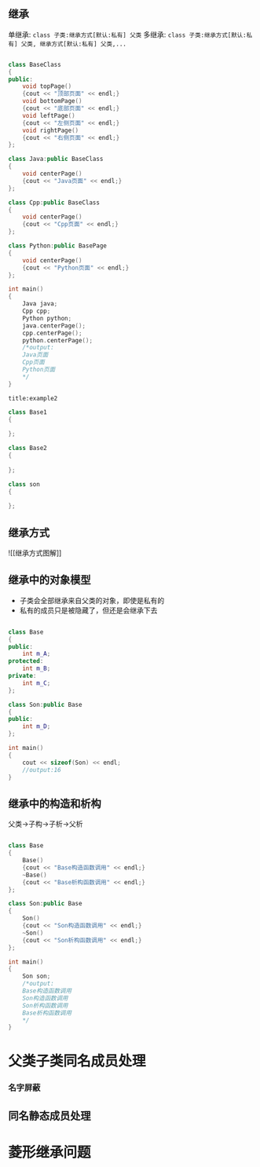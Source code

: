 ## 继承

单继承:
`class 子类:继承方式[默认:私有] 父类`
多继承:
`class 子类:继承方式[默认:私有] 父类, 继承方式[默认:私有] 父类,...`
```ad-example
```
```cpp
class BaseClass
{
public:
    void topPage()
    {cout << "顶部页面" << endl;}
    void bottomPage()
    {cout << "底部页面" << endl;}
    void leftPage()
    {cout << "左侧页面" << endl;}
    void rightPage()
    {cout << "右侧页面" << endl;}
};

class Java:public BaseClass
{
    void centerPage()
    {cout << "Java页面" << endl;}
};

class Cpp:public BaseClass
{
    void centerPage()
    {cout << "Cpp页面" << endl;}
};

class Python:public BasePage
{
    void centerPage()
    {cout << "Python页面" << endl;}
};

int main()
{
    Java java;
    Cpp cpp;
    Python python;
    java.centerPage();
    cpp.centerPage();
    python.centerPage();
    /*output:
    Java页面
    Cpp页面
    Python页面
    */
}
```

```ad-example
title:example2
```
```cpp
class Base1
{
    
};

class Base2
{
    
};

class son
{
    
};
```

## 继承方式
![[继承方式图解]]

## 继承中的对象模型
- 子类会全部继承来自父类的对象，即使是私有的
- 私有的成员只是被隐藏了，但还是会继承下去
```ad-example
```
```cpp
class Base
{
public:
    int m_A;
protected:
    int m_B;
private:
    int m_C;
};

class Son:public Base
{
public:
    int m_D;
};

int main()
{
    cout << sizeof(Son) << endl;
    //output:16
}
```

## 继承中的构造和析构
父类->子构->子析->父析
```ad-example
```
```cpp
class Base
{
    Base()
    {cout << "Base构造函数调用" << endl;}
    ~Base()
    {cout << "Base析构函数调用" << endl;}
};

class Son:public Base
{
    Son()
    {cout << "Son构造函数调用" << endl;}
    ~Son()
    {cout << "Son析构函数调用" << endl;}
};

int main()
{
    Son son;
    /*output:
    Base构造函数调用
    Son构造函数调用
    Son析构函数调用
    Base析构函数调用
    */
}
```

# 父类子类同名成员处理
### 名字屏蔽

## 同名静态成员处理
# 菱形继承问题